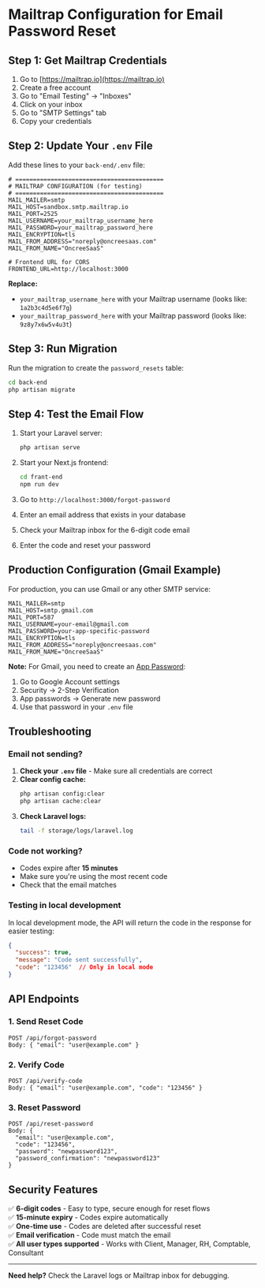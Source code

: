 # Mailtrap Configuration for Email Password Reset

## Step 1: Get Mailtrap Credentials

1. Go to [https://mailtrap.io](https://mailtrap.io)
2. Create a free account
3. Go to "Email Testing" → "Inboxes"
4. Click on your inbox
5. Go to "SMTP Settings" tab
6. Copy your credentials

## Step 2: Update Your `.env` File

Add these lines to your `back-end/.env` file:

```env
# ==========================================
# MAILTRAP CONFIGURATION (for testing)
# ==========================================
MAIL_MAILER=smtp
MAIL_HOST=sandbox.smtp.mailtrap.io
MAIL_PORT=2525
MAIL_USERNAME=your_mailtrap_username_here
MAIL_PASSWORD=your_mailtrap_password_here
MAIL_ENCRYPTION=tls
MAIL_FROM_ADDRESS="noreply@oncreesaas.com"
MAIL_FROM_NAME="OncreeSaaS"

# Frontend URL for CORS
FRONTEND_URL=http://localhost:3000
```

**Replace:**
- `your_mailtrap_username_here` with your Mailtrap username (looks like: `1a2b3c4d5e6f7g`)
- `your_mailtrap_password_here` with your Mailtrap password (looks like: `9z8y7x6w5v4u3t`)

## Step 3: Run Migration

Run the migration to create the `password_resets` table:

```bash
cd back-end
php artisan migrate
```

## Step 4: Test the Email Flow

1. Start your Laravel server:
   ```bash
   php artisan serve
   ```

2. Start your Next.js frontend:
   ```bash
   cd frant-end
   npm run dev
   ```

3. Go to `http://localhost:3000/forgot-password`
4. Enter an email address that exists in your database
5. Check your Mailtrap inbox for the 6-digit code email
6. Enter the code and reset your password

## Production Configuration (Gmail Example)

For production, you can use Gmail or any other SMTP service:

```env
MAIL_MAILER=smtp
MAIL_HOST=smtp.gmail.com
MAIL_PORT=587
MAIL_USERNAME=your-email@gmail.com
MAIL_PASSWORD=your-app-specific-password
MAIL_ENCRYPTION=tls
MAIL_FROM_ADDRESS="noreply@oncreesaas.com"
MAIL_FROM_NAME="OncreeSaaS"
```

**Note:** For Gmail, you need to create an [App Password](https://support.google.com/accounts/answer/185833):
1. Go to Google Account settings
2. Security → 2-Step Verification
3. App passwords → Generate new password
4. Use that password in your `.env` file

## Troubleshooting

### Email not sending?

1. **Check your `.env` file** - Make sure all credentials are correct
2. **Clear config cache:**
   ```bash
   php artisan config:clear
   php artisan cache:clear
   ```
3. **Check Laravel logs:**
   ```bash
   tail -f storage/logs/laravel.log
   ```

### Code not working?

- Codes expire after **15 minutes**
- Make sure you're using the most recent code
- Check that the email matches

### Testing in local development

In local development mode, the API will return the code in the response for easier testing:

```json
{
  "success": true,
  "message": "Code sent successfully",
  "code": "123456"  // Only in local mode
}
```

## API Endpoints

### 1. Send Reset Code
```
POST /api/forgot-password
Body: { "email": "user@example.com" }
```

### 2. Verify Code
```
POST /api/verify-code
Body: { "email": "user@example.com", "code": "123456" }
```

### 3. Reset Password
```
POST /api/reset-password
Body: {
  "email": "user@example.com",
  "code": "123456",
  "password": "newpassword123",
  "password_confirmation": "newpassword123"
}
```

## Security Features

✅ **6-digit codes** - Easy to type, secure enough for reset flows  
✅ **15-minute expiry** - Codes expire automatically  
✅ **One-time use** - Codes are deleted after successful reset  
✅ **Email verification** - Code must match the email  
✅ **All user types supported** - Works with Client, Manager, RH, Comptable, Consultant  

---

**Need help?** Check the Laravel logs or Mailtrap inbox for debugging.

